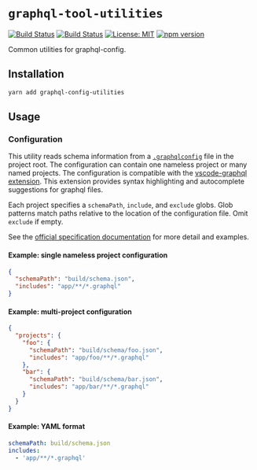 # `graphql-tool-utilities`

[![Build Status](https://github.com/Shopify/quilt/workflows/Node-CI/badge.svg?branch=main)](https://github.com/Shopify/quilt/actions?query=workflow%3ANode-CI)
[![Build Status](https://github.com/Shopify/quilt/workflows/Ruby-CI/badge.svg?branch=main)](https://github.com/Shopify/quilt/actions?query=workflow%3ARuby-CI)
[![License: MIT](https://img.shields.io/badge/License-MIT-green.svg)](LICENSE.md) [![npm version](https://badge.fury.io/js/graphql-tool-utilities.svg)](https://badge.fury.io/js/graphql-tool-utilities.svg)

Common utilities for graphql-config.

## Installation

```bash
yarn add graphql-config-utilities
```

## Usage

### Configuration

This utility reads schema information from a [`.graphqlconfig`](https://github.com/prisma/graphql-config) file in the project root. The configuration can contain one nameless project or many named projects. The configuration is compatible with the [vscode-graphql extension](https://github.com/prisma/vscode-graphql). This extension provides syntax highlighting and autocomplete suggestions for graphql files.

Each project specifies a `schemaPath`, `include`, and `exclude` globs. Glob patterns match paths relative to the location of the configuration file. Omit `exclude` if empty.

See the [official specification documentation](https://github.com/prisma/graphql-config/blob/main/specification.md#use-cases) for more detail and examples.

#### Example: single nameless project configuration

```json
{
  "schemaPath": "build/schema.json",
  "includes": "app/**/*.graphql"
}
```

#### Example: multi-project configuration

```json
{
  "projects": {
    "foo": {
      "schemaPath": "build/schema/foo.json",
      "includes": "app/foo/**/*.graphql"
    },
    "bar": {
      "schemaPath": "build/schema/bar.json",
      "includes": "app/bar/**/*.graphql"
    }
  }
}
```

#### Example: YAML format

```yml
schemaPath: build/schema.json
includes:
  - 'app/**/*.graphql'
```
